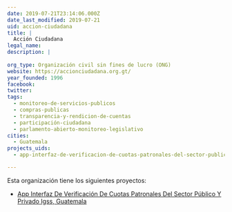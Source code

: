 ```yaml
---
date: 2019-07-21T23:14:06.000Z
date_last_modified: 2019-07-21
uid: accion-ciudadana
title: |
  Acción Ciudadana
legal_name: 
description: |
  
org_type: Organización civil sin fines de lucro (ONG)
website: https://accionciudadana.org.gt/
year_founded: 1996
facebook: 
twitter: 
tags:
  - monitoreo-de-servicios-publicos
  - compras-publicas
  - transparencia-y-rendicion-de-cuentas
  - participación-ciudadana
  - parlamento-abierto-monitoreo-legislativo
cities: 
  - Guatemala
projects_uids:
  - app-interfaz-de-verificacion-de-cuotas-patronales-del-sector-publico-y-privado-igss-guatemala

---
```


Esta organización tiene los siguientes proyectos:

- [App Interfaz De Verificación De Cuotas Patronales Del Sector Público Y Privado Igss, Guatemala](/proyectos/app-interfaz-de-verificacion-de-cuotas-patronales-del-sector-publico-y-privado-igss-guatemala)
